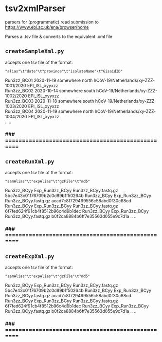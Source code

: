 # tsv2xmlParser

parsers for (programmatic) read submission to https://www.ebi.ac.uk/ena/browser/home

Parses a .tsv file & converts to the equivalent .xml file

## `createSampleXml.py`
accepts one tsv file of the format:

  `"alias"\t"date"\t"province"\t"isolateName"\t"GisaidID"`

Run3zz_BC01	2020-11-19	somewhere	north hCoV-19/Netherlands/xy-ZZZ-1001/2020	EPI_ISL_xyyxzz  
Run3zz_BC02	2020-10-14	somewhere south	hCoV-19/Netherlands/xy-ZZZ-1002/2020	EPI_ISL_xyyxzz  
Run3zz_BC03	2020-11-18	somewhere south	hCoV-19/Netherlands/xy-ZZZ-1003/2020	EPI_ISL_xyyxzz  
Run3zz_BC04	2020-11-19	somewhere north	hCoV-19/Netherlands/xy-ZZZ-1004/2020	EPI_ISL_xyyxzz  
..
..

### ### ================================================= ###

## `createRunXml.py`
accepts one tsv file of the format:

  `"samAlias"\t"expAlias"\t"gzFile"\t"md5"`

Run3zz_BCyy	Exp_Run3zz_BCyy	Run3zz_BCyy.fastq.gz	5bc7e43c01f76709b2c0d89b1f50264b
Run3zz_BCyy	Exp_Run3zz_BCyy	Run3zz_BCyy.fastq.gz	acad7c8f729469556c58abd0f30c88cd
Run3zz_BCyy	Exp_Run3zz_BCyy	Run3zz_BCyy.fastq.gz	6f7fed624f91cb4f8512b96c4d9b1dec
Run3zz_BCyy	Exp_Run3zz_BCyy	Run3zz_BCyy.fastq.gz	b0f2ca8884b6ff7e35563d055e9c7d1a
..
..

### ### ================================================= ###

## `createExpXml.py`
accepts one tsv file of the format:

  `"samAlias"\t"expAlias"\t"gzFile"\t"md5"`

  Run3zz_BCyy	Exp_Run3zz_BCyy	Run3zz_BCyy.fastq.gz	5bc7e43c01f76709b2c0d89b1f50264b
  Run3zz_BCyy	Exp_Run3zz_BCyy	Run3zz_BCyy.fastq.gz	acad7c8f729469556c58abd0f30c88cd
  Run3zz_BCyy	Exp_Run3zz_BCyy	Run3zz_BCyy.fastq.gz	6f7fed624f91cb4f8512b96c4d9b1dec
  Run3zz_BCyy	Exp_Run3zz_BCyy	Run3zz_BCyy.fastq.gz	b0f2ca8884b6ff7e35563d055e9c7d1a
  ..
  ..

### ### ================================================= ###
